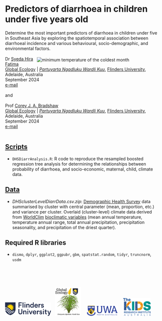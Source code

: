 # Predictors of diarrhoea in children under five years old
Determine the most important predictors of diarrhoea in children under five in Southeast Asia by exploring the spatiotemporal association between diarrhoeal incidence and various behavioural, socio-demographic, and environmental factors.
<img align="right" src="www/ausminTcMoTransp.png" alt="minimum temperature of the coldest month" width="400" style="margin-top: 20px">
<br>
<br>
Dr <a href="https://globalecologyflinders.com/people/#DIRECTOR">Syeda Hira Fatima</a><br>
<a href="http://globalecologyflinders.com" target="_blank">Global Ecology</a> | <em><a href="https://globalecologyflinders.com/partuyarta-ngadluku-wardli-kuu/" target="_blank">Partuyarta Ngadluku Wardli Kuu</a></em>, <a href="http://flinders.edu.au" target="_blank">Flinders University</a>, Adelaide, Australia <br>
September 2024<br>
<a href=mailto:syeda.fatima@flinders.edu.au>e-mail</a> <br>
<br>
and<br>
<br>
Prof <a href="https://globalecologyflinders.com/people/#DIRECTOR">Corey J. A. Bradshaw</a> <br>
<a href="http://globalecologyflinders.com" target="_blank">Global Ecology</a> | <em><a href="https://globalecologyflinders.com/partuyarta-ngadluku-wardli-kuu/" target="_blank">Partuyarta Ngadluku Wardli Kuu</a></em>, <a href="http://flinders.edu.au" target="_blank">Flinders University</a>, Adelaide, Australia <br>
September 2024<br>
<a href=mailto:corey.bradshaw@flinders.edu.au>e-mail</a> <br>
<br>

## <a href="https://github.com/cjabradshaw/childDiarr/tree/main/scripts">Scripts</a>
- <code>DHSDiarrAnalysis.R</code>: R code to reproduce the resampled boosted regression tree analysis for determining the relationships between probability of diarrhoea, and socio-economic, maternal, child, climate data.

## <a href="https://github.com/cjabradshaw/childDiarr/tree/main/data/brtdata">Data</a>
- <em>DHSclusterLevelDiarrData.csv.zip</em>: <a href="https://dhsprogram.com/data/">Demographic Health Survey</a> data summarised by cluster with central parameter (mean, proportion, etc.) and variance per cluster. Overlaid (cluster-level) climate data derived from <a href="https://www.worldclim.org/">WorldClim</a> <a href="https://www.worldclim.org/data/bioclim.html">bioclimatic variables</a> (mean annual temperature, temperature annual range, total annual precipitation, precipitation seasonality, and precipitation of the driest quarter).

## Required R libraries
- <code>dismo</code>, <code>dplyr</code>, <code>ggplot2</code>, <code>ggpubr</code>, <code>gbm</code>, <code>spatstat.random</code>, <code>tidyr</code>, <code>truncnorm</code>, <code>usdm</code>

<br>
<br>
<p><a href="https://www.flinders.edu.au"><img align="bottom-left" src="www/Flinders_University_Logo_Horizontal_RGB_Master.png" alt="Flinders University" width="150" style="margin-top: 20px"></a> &nbsp; <a href="https://globalecologyflinders.com"><img align="bottom-left" src="www/GEL Logo Kaurna New Transp.png" alt="Global Ecology Lab" width="85" style="margin-top: 20px"></a> &nbsp; &nbsp; <a href="https://www.uwa.edu.au/"><img align="bottom-left" src="www/UWA.png" alt="UWA" width="100" style="margin-top: 20px"></a> &nbsp; &nbsp; <a href="https://www.thekids.org.au"><img align="bottom-left" src="www/TheKids-Logo.png" alt="The Kids Research Institute" width="90" style="margin-top: 20px"></a>
